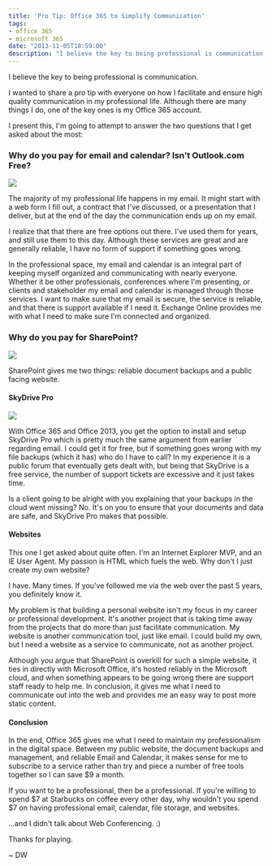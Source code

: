 ```yaml
---
title: 'Pro Tip: Office 365 to Simplify Communication'
tags:
- office 365
- microsoft 365
date: "2013-11-05T18:59:00"
description: "I believe the key to being professional is communication."
---
```

[1]: 110513_1851_ProTipOffic1.png
[2]: 110513_1851_ProTipOffic3.png
[3]: 110513_1851_ProTipOffic2.png

I believe the key to being professional is communication. 

I wanted to share a pro tip with everyone on how I facilitate and ensure high quality communication in my professional life. Although there are many things I do, one of the key ones is my Office 365 account. 

I present this, I'm going to attempt to answer the two questions that I get asked about the most: 

### Why do you pay for email and calendar? Isn't Outlook.com Free?

![][1]

The majority of my professional life happens in my email. It might start with a web form I fill out, a contract that I've discussed, or a presentation that I deliver, but at the end of the day the communication ends up on my email. 

I realize that that there are free options out there. I've used them for years, and still use them to this day. Although these services are great and are generally reliable, I have no form of support if something goes wrong. 

In the professional space, my email and calendar is an integral part of keeping myself organized and communicating with nearly everyone. Whether it be other professionals, conferences where I'm presenting, or clients and stakeholder my email and calendar is managed through those services. I want to make sure that my email is secure, the service is reliable, and that there is support available if I need it. Exchange Online provides me with what I need to make sure I'm connected and organized. 

### Why do you pay for SharePoint?

![][2]

SharePoint gives me two things: reliable document backups and a public facing website. 

#### SkyDrive Pro

![][3]

With Office 365 and Office 2013, you get the option to install and setup SkyDrive Pro which is pretty much the same argument from earlier regarding email. I could get it for free, but if something goes wrong with my file backups (which it has) who do I have to call? In my experience it is a public forum that eventually gets dealt with, but being that SkyDrive is a free service, the number of support tickets are excessive and it just takes time. 

Is a client going to be alright with you explaining that your backups in the cloud went missing? No. It's on you to ensure that your documents and data are safe, and SkyDrive Pro makes that possible. 

#### Websites

This one I get asked about quite often. I'm an Internet Explorer MVP, and an IE User Agent. My passion is HTML which fuels the web. Why don't I just create my own website? 

I have. Many times. If you've followed me via the web over the past 5 years, you definitely know it. 

My problem is that building a personal website isn't my focus in my career or professional development. It's another project that is taking time away from the projects that do more than just facilitate communication. My website is another communication tool, just like email. I could build my own, but I need a website as a service to communicate, not as another project. 

Although you argue that SharePoint is overkill for such a simple website, it ties in directly with Microsoft Office, it's hosted reliably in the Microsoft cloud, and when something appears to be going wrong there are support staff ready to help me. In conclusion, it gives me what I need to communicate out into the web and provides me an easy way to post more static content. 

#### Conclusion

In the end, Office 365 gives me what I need to maintain my professionalism in the digital space. Between my public website, the document backups and management, and reliable Email and Calendar, it makes sense for me to subscribe to a service rather than try and piece a number of free tools together so I can save $9 a month. 

If you want to be a professional, then be a professional. If you're willing to spend $7 at Starbucks on coffee every other day, why wouldn't you spend $7 on having professional email, calendar, file storage, and websites. 

…and I didn't talk about Web Conferencing. :)

Thanks for playing. 

~ DW